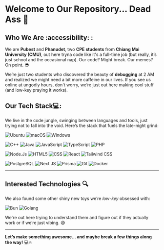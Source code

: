 # Welcome to Our Repository... Dead Ass 👀

## Who We Are :accessibility: :
We are **Pubest** and **Phanudet**, two **CPE students** from **Chiang Mai University (CMU)**, out here tryna code like it's a full-time job (but really, it’s just school and the occasional nap). Our code? Might break. Our memes? On point. 😎

We’re just two students who discovered the beauty of **debugging** at 2 AM and realized we might need a bit more caffeine in our lives. If you see us online at ungodly hours, don't worry, we’re just out here making cool stuff (and low-key praying it works).

## Our Tech Stack💻:
We live in the code jungle, swinging between languages and tools, just trying not to fall into the void. Here’s the stack that fuels the late-night grind:

![Ubuntu](https://img.shields.io/badge/Ubuntu-E95420?style=for-the-badge&logo=ubuntu&logoColor=white)
![macOS](https://img.shields.io/badge/macOS-000000?style=for-the-badge&logo=apple&logoColor=white)
![Windows](https://img.shields.io/badge/Windows-0078D6?style=for-the-badge&logo=windows&logoColor=white)

![C++](https://img.shields.io/badge/C%2B%2B-00599C?style=for-the-badge&logo=c%2B%2B&logoColor=white)
![Java](https://img.shields.io/badge/Java-ED8B00?style=for-the-badge&logo=openjdk&logoColor=white)
![JavaScript](https://img.shields.io/badge/JavaScript-F7DF1E?style=for-the-badge&logo=javascript&logoColor=black)
![TypeScript](https://img.shields.io/badge/TypeScript-3178C6?style=for-the-badge&logo=typescript&logoColor=white)
![PHP](https://img.shields.io/badge/php-%23777BB4.svg?style=for-the-badge&logo=php&logoColor=white)

![Node.Js](https://img.shields.io/badge/Node.js-339933?style=for-the-badge&logo=node.js&logoColor=white)
![HTML5](https://img.shields.io/badge/HTML5-E34F26?style=for-the-badge&logo=html5&logoColor=white)
![CSS](https://img.shields.io/badge/CSS-563d7c?&style=for-the-badge&logo=css3&logoColor=white)
![React](https://img.shields.io/badge/React-61DAFB?style=for-the-badge&logo=react&logoColor=black)
![Tailwind CSS](https://img.shields.io/badge/Tailwind_CSS-06B6D4?style=for-the-badge&logo=tailwind-css&logoColor=white)

![PostgreSQL](https://img.shields.io/badge/PostgreSQL-4169E1?style=for-the-badge&logo=postgresql&logoColor=white)
![Next JS](https://img.shields.io/badge/Next-black?style=for-the-badge&logo=next.js&logoColor=white)
![Prisma](https://img.shields.io/badge/Prisma-3982CE?style=for-the-badge&logo=Prisma&logoColor=white)
![Git](https://img.shields.io/badge/git-%23F05033.svg?style=for-the-badge&logo=git&logoColor=white)
![Docker](https://img.shields.io/badge/docker-%230db7ed.svg?style=for-the-badge&logo=docker&logoColor=white)

---

## Interested Technologies 🔍

We also found some other shiny new toys we’re *low-key* obsessed with:

![Bun](https://img.shields.io/badge/Bun-000000?style=for-the-badge&logo=bun&logoColor=white)
![Golang](https://img.shields.io/badge/Golang-00ADD8?style=for-the-badge&logo=go&logoColor=white)

We're out here trying to understand them and figure out if they actually work or if we’re just vibing. 😅

---

**Let’s make something awesome... and maybe break a few things along the way!** 💻🔥

